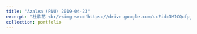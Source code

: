 ```yaml
---
title: "Azalea (PNU) 2019-04-23"
excerpt: "杜鹃花 <br/><img src='https://drive.google.com/uc?id=1MICQofpj7t-Zx5TRjmMVnzT4IY3-RIdU&export=download'>"
collection: portfolio
---
```

